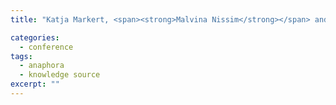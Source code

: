 ```yaml
---
title: "Katja Markert, <span><strong>Malvina Nissim</strong></span> and Natalia N. Modjeska. Using the Web for Nominal Anaphora Resolution. In Dale, R. and van Deemter, K. and Mitkov, R. (eds), <em>Proceedings of the EACL Workshop on the Computational Treatment of Anaphora</em>, pages 39–46, Budapest, Hungary, 2003."

categories: 
  - conference
tags:
  - anaphora
  - knowledge source
excerpt: ""
---
```

